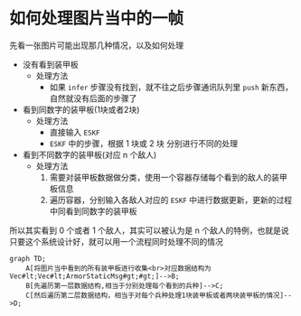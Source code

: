 # 如何处理图片当中的一帧

先看一张图片可能出现那几种情况，以及如何处理

- 没有看到装甲板
  - 处理方法
    - 如果 `infer` 步骤没有找到，就不往之后步骤通讯队列里 `push` 新东西，自然就没有后面的步骤了
- 看到同数字的装甲板(1块或者2块)
  - 处理方法
    - 直接输入 `ESKF` 
    - `ESKF` 中的步骤，根据 1 块或 2 块 分别进行不同的处理
- 看到不同数字的装甲板(对应 n 个敌人)
  - 处理方法
    1. 需要对装甲板数据做分类，使用一个容器存储每个看到的敌人的装甲板信息
    2. 遍历容器，分别输入各敌人对应的 `ESKF` 中进行数据更新，更新的过程中同看到同数字的装甲板

所以其实看到 0 个或者 1 个敌人，其实可以被认为是 n 个敌人的特例，也就是说只要这个系统设计好，就可以用一个流程同时处理不同的情况

```mermaid
graph TD;
	A[将图片当中看到的所有装甲板进行收集<br>对应数据结构为Vec#lt;Vec#lt;ArmorStaticMsg#gt;#gt;]-->B;
	B[先遍历第一层数据结构,相当于分别处理每个看到的兵种]-->C;
	C[然后遍历第二层数据结构，相当于对每个兵种处理1块装甲板或者两块装甲板的情况]-->D;
```

